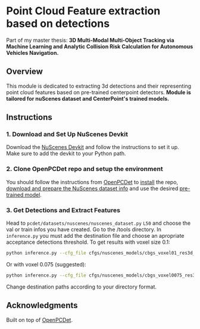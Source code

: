 # Point Cloud Feature extraction based on detections
Part of my master thesis: 
**3D Multi-Modal Multi-Object Tracking via Machine Learning and Analytic Collision Risk Calculation for Autonomous Vehicles Navigation.**

## Overview
This module is dedicated to extracting 3d detections and their representing point cloud features based on pre-trained centerpoint detectors.
**Module is tailored for nuScenes dataset and CenterPoint's trained models.**

## Instructions
### 1. Download and Set Up NuScenes Devkit
Download the [NuScenes Devkit](https://github.com/nutonomy/nuscenes-devkit) and follow the instructions to set it up.
Make sure to add the devkit to your Python path.

### 2. Clone OpenPCDet repo and setup the environment
You should follow the instructions from [OpenPCDet](https://github.com/open-mmlab/OpenPCDet.git) to [install](https://github.com/open-mmlab/OpenPCDet/blob/master/docs/INSTALL.md) the repo, [download and prepare the NuScenes dataset info](https://github.com/open-mmlab/OpenPCDet/blob/master/docs/GETTING_STARTED.md) and use the desired [pre-trained model](https://github.com/open-mmlab/OpenPCDet/blob/master/README.md).

### 3. Get Detections and Extract Features
Head to ```pcdet/datasets/nuscenes/nuscenes_dataset.py``` ```L50``` and choose the val or train infos you have created.
Go to the /tools directory.
In ```inference.py``` you must add the destination file and choose an apropriate acceptance detections threshold.
To get results with voxel size 0.1:
```bash
python inference.py --cfg_file cfgs/nuscenes_models/cbgs_voxel01_res3d_centerpoint.yaml --data_path /second_ext4/ktsiakas/kosmas/nuscenes --ckpt ../cbgs_voxel01_centerpoint_nds_6454.pth
```
Or with voxel 0.075 (suggested):
```bash
python inference.py --cfg_file cfgs/nuscenes_models/cbgs_voxel0075_res3d_centerpoint.yaml --data_path /second_ext4/ktsiakas/kosmas/nuscenes --ckpt ../cbgs_voxel0075_centerpoint_nds_6648.pth
```
Change destination paths according to your directory format.


## Acknowledgments
Built on top of [OpenPCDet](https://github.com/open-mmlab/OpenPCDet.git).
